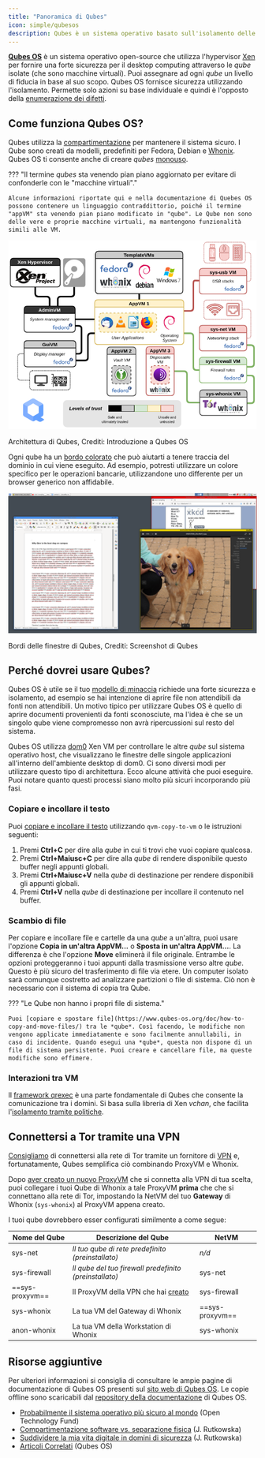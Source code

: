 ```yaml
---
title: "Panoramica di Qubes"
icon: simple/qubesos
description: Qubes è un sistema operativo basato sull'isolamento delle applicazioni all'interno delle *qube* (precedentemente chiamate "VM"), per una maggiore sicurezza.
---
```


[**Qubes OS**](../desktop.md#qubes-os) è un sistema operativo open-source che utilizza l'hypervisor [Xen](https://en.wikipedia.org/wiki/Xen) per fornire una forte sicurezza per il desktop computing attraverso le *qube* isolate (che sono macchine virtuali). Puoi assegnare ad ogni *qube* un livello di fiducia in base al suo scopo. Qubes OS fornisce sicurezza utilizzando l'isolamento. Permette solo azioni su base individuale e quindi è l'opposto della [enumerazione dei difetti](https://www.ranum.com/security/computer_security/editorials/dumb/).

## Come funziona Qubes OS?

Qubes utilizza la [compartimentazione](https://www.qubes-os.org/intro/) per mantenere il sistema sicuro. I Qube sono creati da modelli, predefiniti per Fedora, Debian e [Whonix](../desktop.md#whonix). Qubes OS ti consente anche di creare *qubes* [monouso](https://www.qubes-os.org/doc/how-to-use-disposables/).

??? "Il termine *qubes* sta venendo pian piano aggiornato per evitare di confonderle con le "macchine virtuali"."

    Alcune informazioni riportate qui e nella documentazione di Quebes OS possono contenere un linguaggio contraddittorio, poiché il termine "appVM" sta venendo pian piano modificato in "qube". Le Qube non sono delle vere e proprie macchine virtuali, ma mantengono funzionalità simili alle VM.

![Architettura Qubes](../assets/img/qubes/qubes-trust-level-architecture.png)
<figcaption>Architettura di Qubes, Crediti: Introduzione a Qubes OS</figcaption>

Ogni qube ha un [bordo colorato](https://www.qubes-os.org/screenshots/) che può aiutarti a tenere traccia del dominio in cui viene eseguito. Ad esempio, potresti utilizzare un colore specifico per le operazioni bancarie, utilizzandone uno differente per un browser generico non affidabile.

![Bordo colorato](../assets/img/qubes/r4.0-xfce-three-domains-at-work.png)
<figcaption>Bordi delle finestre di Qubes, Crediti: Screenshot di Qubes</figcaption>

## Perché dovrei usare Qubes?

Qubes OS è utile se il tuo [modello di minaccia](../basics/threat-modeling.md) richiede una forte sicurezza e isolamento, ad esempio se hai intenzione di aprire file non attendibili da fonti non attendibili. Un motivo tipico per utilizzare Qubes OS è quello di aprire documenti provenienti da fonti sconosciute, ma l'idea è che se un singolo qube viene compromesso non avrà ripercussioni sul resto del sistema.

Qubes OS utilizza [dom0](https://wiki.xenproject.org/wiki/Dom0) Xen VM per controllare le altre *qube* sul sistema operativo host, che visualizzano le finestre delle singole applicazioni all'interno dell'ambiente desktop di dom0. Ci sono diversi modi per utilizzare questo tipo di architettura. Ecco alcune attività che puoi eseguire. Puoi notare quanto questi processi siano molto più sicuri incorporando più fasi.

### Copiare e incollare il testo

Puoi [copiare e incollare il testo](https://www.qubes-os.org/doc/how-to-copy-and-paste-text/) utilizzando `qvm-copy-to-vm` o le istruzioni seguenti:

1. Premi **Ctrl+C** per dire alla *qube* in cui ti trovi che vuoi copiare qualcosa.
2. Premi **Ctrl+Maiusc+C** per dire alla *qube* di rendere disponibile questo buffer negli appunti globali.
3. Premi **Ctrl+Maiusc+V** nella *qube* di destinazione per rendere disponibili gli appunti globali.
4. Premi **Ctrl+V** nella *qube* di destinazione per incollare il contenuto nel buffer.

### Scambio di file

Per copiare e incollare file e cartelle da una *qube* a un'altra, puoi usare l'opzione **Copia in un'altra AppVM...** o **Sposta in un'altra AppVM...**. La differenza è che l'opzione **Move** eliminerà il file originale. Entrambe le opzioni proteggeranno i tuoi appunti dalla trasmissione verso altre *qube*. Questo è più sicuro del trasferimento di file via etere. Un computer isolato sarà comunque costretto ad analizzare partizioni o file di sistema. Ciò non è necessario con il sistema di copia tra Qube.

??? "Le Qube non hanno i propri file di sistema."

    Puoi [copiare e spostare file](https://www.qubes-os.org/doc/how-to-copy-and-move-files/) tra le *qube*. Così facendo, le modifiche non vengono applicate immediatamente e sono facilmente annullabili, in caso di incidente. Quando esegui una *qube*, questa non dispone di un file di sistema persistente. Puoi creare e cancellare file, ma queste modifiche sono effimere.

### Interazioni tra VM

Il [framework qrexec](https://www.qubes-os.org/doc/qrexec/) è una parte fondamentale di Qubes che consente la comunicazione tra i domini. Si basa sulla libreria di Xen *vchan*, che facilita l'[isolamento tramite politiche](https://www.qubes-os.org/news/2020/06/22/new-qrexec-policy-system/).

## Connettersi a Tor tramite una VPN

[Consigliamo](../advanced/tor-overview.md) di connettersi alla rete di Tor tramite un fornitore di [VPN](../vpn.md) e, fortunatamente, Qubes semplifica ciò combinando ProxyVM e Whonix.

Dopo [aver creato un nuovo ProxyVM](https://github.com/Qubes-Community/Contents/blob/master/docs/configuration/vpn.md) che si connetta alla VPN di tua scelta, puoi collegare i tuoi Qube di Whonix a tale ProxyVM **prima** che che si connettano alla rete di Tor, impostando la NetVM del tuo **Gateway** di Whonix (`sys-whonix`) al ProxyVM appena creato.

I tuoi qube dovrebbero esser configurati similmente a come segue:

| Nome del Qube   | Descrizione del Qube                                                                                                     | NetVM           |
| --------------- | ------------------------------------------------------------------------------------------------------------------------ | --------------- |
| sys-net         | *Il tuo qube di rete predefinito (preinstallato)*                                                                        | *n/d*           |
| sys-firewall    | *Il qube del tuo firewall predefinito (preinstallato)*                                                                   | sys-net         |
| ==sys-proxyvm== | Il ProxyVM della VPN che hai [creato](https://github.com/Qubes-Community/Contents/blob/master/docs/configuration/vpn.md) | sys-firewall    |
| sys-whonix      | La tua VM del Gateway di Whonix                                                                                          | ==sys-proxyvm== |
| anon-whonix     | La tua VM della Workstation di Whonix                                                                                    | sys-whonix      |

## Risorse aggiuntive

Per ulteriori informazioni si consiglia di consultare le ampie pagine di documentazione di Qubes OS presenti sul [sito web di Qubes OS](https://www.qubes-os.org/doc/). Le copie offline sono scaricabili dal [repository della documentazione](https://github.com/QubesOS/qubes-doc) di Qubes OS.

- [Probabilmente il sistema operativo più sicuro al mondo](https://www.opentech.fund/news/qubes-os-arguably-the-worlds-most-secure-operating-system-motherboard/) (Open Technology Fund)
- [Compartimentazione software vs. separazione fisica](https://invisiblethingslab.com/resources/2014/Software_compartmentalization_vs_physical_separation.pdf) (J. Rutkowska)
- [Suddividere la mia vita digitale in domini di sicurezza](https://blog.invisiblethings.org/2011/03/13/partitioning-my-digital-life-into.html) (J. Rutkowska)
- [Articoli Correlati](https://www.qubes-os.org/news/categories/#articles) (Qubes OS)
